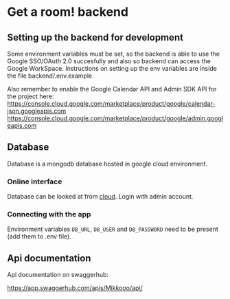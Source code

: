 # Get a room! backend

## Setting up the backend for development

Some environment variables must be set, so the backend is able to use the Google SSO/OAuth 2.0 succesfully and also so backend can access the Google WorkSpace. Instructions on setting up the env variables are inside the file backend/.env.example

Also remember to enable the Google Calendar API and Admin SDK API for the project here:
https://console.cloud.google.com/marketplace/product/google/calendar-json.googleapis.com
https://console.cloud.google.com/marketplace/product/google/admin.googleapis.com

## Database

Database is a mongodb database hosted in google cloud environment.

### Online interface

Database can be looked at from [cloud](https://cloud.mongodb.com/). Login with admin account.

### Connecting with the app

Environment variables `DB_URL`, `DB_USER` and `DB_PASSWORD` need to be present (add them to .env file).

## Api documentation

Api documentation on swaggerhub:

<https://app.swaggerhub.com/apis/Mikkooo/api/>
